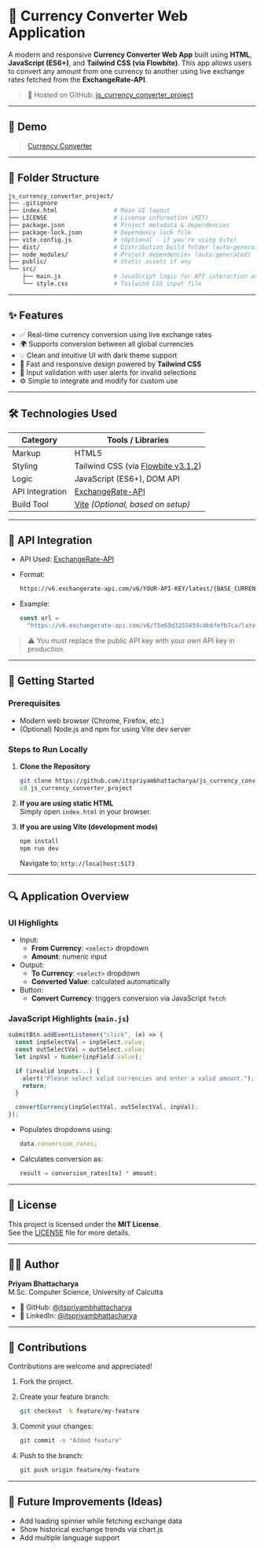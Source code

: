 # 💱 Currency Converter Web Application

A modern and responsive **Currency Converter Web App** built using **HTML**, **JavaScript (ES6+)**, and **Tailwind CSS (via Flowbite)**. This app allows users to convert any amount from one currency to another using live exchange rates fetched from the **ExchangeRate-API**.

> 📌 Hosted on GitHub: [js_currency_converter_project](https://github.com/itspriyambhattacharya/js_currency_converter_project.git)

---

## 📸 Demo

> [Currency Converter](https://itspriyambhattacharya.github.io/js_currency_converter_project/)

---

## 📂 Folder Structure

```bash
js_currency_converter_project/
├── .gitignore
├── index.html                # Main UI layout
├── LICENSE                   # License information (MIT)
├── package.json              # Project metadata & dependencies
├── package-lock.json         # Dependency lock file
├── vite.config.js            # (Optional - if you're using Vite)
├── dist/                     # Distribution build folder (auto-generated)
├── node_modules/             # Project dependencies (auto-generated)
├── public/                   # Static assets if any
└── src/
    ├── main.js               # JavaScript logic for API interaction and DOM
    └── style.css             # Tailwind CSS input file
```

---

## ✨ Features

- ✅ Real-time currency conversion using live exchange rates
- 🌍 Supports conversion between all global currencies
- 💡 Clean and intuitive UI with dark theme support
- 🚀 Fast and responsive design powered by **Tailwind CSS**
- 🔄 Input validation with user alerts for invalid selections
- ⚙️ Simple to integrate and modify for custom use

---

## 🛠️ Technologies Used

| Category        | Tools / Libraries                                          |
| --------------- | ---------------------------------------------------------- |
| Markup          | HTML5                                                      |
| Styling         | Tailwind CSS (via [Flowbite v3.1.2](https://flowbite.com)) |
| Logic           | JavaScript (ES6+), DOM API                                 |
| API Integration | [ExchangeRate-API](https://www.exchangerate-api.com/)      |
| Build Tool      | [Vite](https://vitejs.dev/) _(Optional, based on setup)_   |

---

## 📜 API Integration

- API Used: [ExchangeRate-API](https://www.exchangerate-api.com/)
- Format:

  ```txt
  https://v6.exchangerate-api.com/v6/YOUR-API-KEY/latest/{BASE_CURRENCY}
  ```

- Example:

  ```javascript
  const url =
    "https://v6.exchangerate-api.com/v6/f5e69d3255659c4b6fefb7ca/latest/USD";
  ```

> ⚠️ You must replace the public API key with your own API key in production.

---

## 🚀 Getting Started

### Prerequisites

- Modern web browser (Chrome, Firefox, etc.)
- (Optional) Node.js and npm for using Vite dev server

### Steps to Run Locally

1. **Clone the Repository**

   ```bash
   git clone https://github.com/itspriyambhattacharya/js_currency_converter_project.git
   cd js_currency_converter_project
   ```

2. **If you are using static HTML**  
   Simply open `index.html` in your browser.

3. **If you are using Vite (development mode)**

   ```bash
   npm install
   npm run dev
   ```

   Navigate to: `http://localhost:5173`

---

## 🔍 Application Overview

### UI Highlights

- Input:
  - **From Currency**: `<select>` dropdown
  - **Amount**: numeric input
- Output:
  - **To Currency**: `<select>` dropdown
  - **Converted Value**: calculated automatically
- Button:
  - **Convert Currency**: triggers conversion via JavaScript `fetch`

### JavaScript Highlights (`main.js`)

```javascript
submitBtn.addEventListener("click", (e) => {
  const inpSelectVal = inpSelect.value;
  const outSelectVal = outSelect.value;
  let inpVal = Number(inpField.value);

  if (invalid inputs...) {
    alert("Please select valid currencies and enter a valid amount.");
    return;
  }

  convertCurrency(inpSelectVal, outSelectVal, inpVal);
});
```

- Populates dropdowns using:

  ```js
  data.conversion_rates;
  ```

- Calculates conversion as:

  ```js
  result = conversion_rates[to] * amount;
  ```

---

## 📖 License

This project is licensed under the **MIT License**.  
See the [LICENSE](LICENSE) file for more details.

---

## 🙋‍♂️ Author

**Priyam Bhattacharya**  
M.Sc. Computer Science, University of Calcutta

- 🔗 GitHub: [@itspriyambhattacharya](https://github.com/itspriyambhattacharya)
- 🔗 LinkedIn: [@itspriyambhattacharya](https://www.linkedin.com/in/itspriyambhattacharya/)

---

## 🤝 Contributions

Contributions are welcome and appreciated!

1. Fork the project.
2. Create your feature branch:

   ```bash
   git checkout -b feature/my-feature
   ```

3. Commit your changes:

   ```bash
   git commit -m "Added feature"
   ```

4. Push to the branch:

   ```bash
   git push origin feature/my-feature
   ```

---

## 📌 Future Improvements (Ideas)

- Add loading spinner while fetching exchange data
- Show historical exchange trends via chart.js
- Add multiple language support
